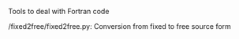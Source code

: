 Tools to deal with Fortran code

/fixed2free/fixed2free.py: Conversion from fixed to free source form
